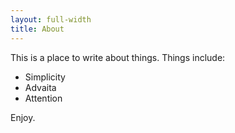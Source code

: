 ```yaml
---
layout: full-width
title: About
---
```


This is a place to write about things. 
Things include:
- Simplicity
- Advaita
- Attention

Enjoy.
